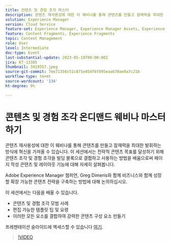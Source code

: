 ```yaml
---
title: 컨텐츠 및 경험 조각 마스터
description: 콘텐츠 재사용성에 대한 이 웨비나를 통해 콘텐츠를 만들고 잠재력을 최대한 발휘하는 방식에 혁신을 가져올 수 있습니다.
solution: Experience Manager
version: Cloud Service
feature-set: Experience Manager, Experience Manager Assets, Experience Manager Sites
feature: Content Fragments, Experience Fragments
topic: Content Management
role: User
level: Intermediate
doc-type: Event
last-substantial-update: 2023-05-19T00:00:00Z
jira: KT-13305
thumbnail: 3419557.jpeg
source-git-commit: 7ee71356c51c875e454f6f895eaa678ae0a7c21b
workflow-type: tm+mt
source-wordcount: '134'
ht-degree: 0%

---
```



# 콘텐츠 및 경험 조각 온디맨드 웨비나 마스터하기

콘텐츠 재사용성에 대한 이 웨비나를 통해 콘텐츠를 만들고 잠재력을 최대한 발휘하는 방식에 혁신을 가져올 수 있습니다. 이 세션에서는 전략적 콘텐츠 목표를 달성하기 위해 콘텐츠 조각 및 경험 조각을 빌딩 블록으로 결합하고 사용하는 방법을 배움으로써 페이지 작성 콘텐츠 및 레이아웃 기능에 대해 자세히 살펴봅니다.

Adobe Experience Manager 챔피언, Greg Dimeris와 함께 비즈니스와 함께 성장할 확장 가능한 콘텐츠 전략을 구축하는 방법에 대해 논의하십시오.

이 세션에서는 다음을 배울 수 있습니다.

* 콘텐츠 및 경험 조각 모범 사례
* 편집 가능한 템플릿 팁 및 요령
* 이러한 모든 요소를 결합하여 강력한 콘텐츠 구성 요소 만들기

프레젠테이션 슬라이드에 액세스할 수 있습니다 [여기](../../assets/experience-manager/may2023/mastering-content-and-experience-fragments/AEM_Content_fragments_and_Experience_Fragments_Webinar_Session_Final.pdf).

>[!VIDEO](https://video.tv.adobe.com/v/3419557/?learn=on)
